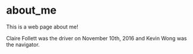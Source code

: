 # about_me

This is a web page about me!

Claire Follett was the driver on November 10th, 2016 and Kevin Wong was the navigator.

